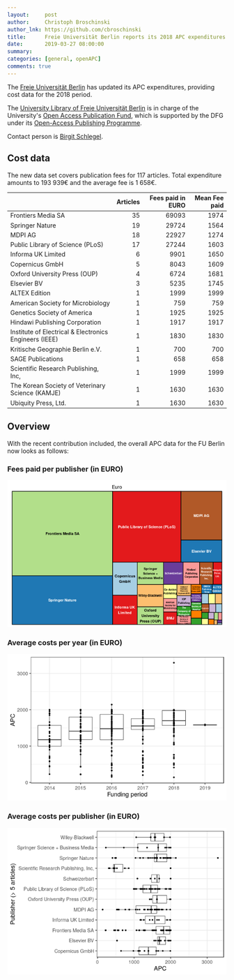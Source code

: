 ```yaml
---
layout:     post
author:     Christoph Broschinski
author_lnk: https://github.com/cbroschinski
title:      Freie Universität Berlin reports its 2018 APC expenditures
date:       2019-03-27 08:00:00
summary:    
categories: [general, openAPC]
comments: true
---
```




The [Freie Universität Berlin](http://www.fu-berlin.de/en) has updated its APC expenditures, providing cost data for the 2018 period.

The [University Library of Freie Universität Berlin](http://www.ub.fu-berlin.de/en/) is in charge of the University's [Open Access Publication Fund](http://www.fu-berlin.de/en/sites/open_access/finanzierung/publikationsfonds/index.html), which is supported by the DFG under its [Open-Access Publishing Programme](http://www.dfg.de/en/research_funding/programmes/infrastructure/lis/funding_opportunities/open_access/).

Contact person is [Birgit Schlegel](mailto:birgit.schlegel@fu-berlin.de).

## Cost data



The new data set covers publication fees for 117 articles. Total expenditure amounts to 193 939€ and the average fee is 1 658€.


|                                                       | Articles| Fees paid in EURO| Mean Fee paid|
|:------------------------------------------------------|--------:|-----------------:|-------------:|
|Frontiers Media SA                                     |       35|             69093|          1974|
|Springer Nature                                        |       19|             29724|          1564|
|MDPI AG                                                |       18|             22927|          1274|
|Public Library of Science (PLoS)                       |       17|             27244|          1603|
|Informa UK Limited                                     |        6|              9901|          1650|
|Copernicus GmbH                                        |        5|              8043|          1609|
|Oxford University Press (OUP)                          |        4|              6724|          1681|
|Elsevier BV                                            |        3|              5235|          1745|
|ALTEX Edition                                          |        1|              1999|          1999|
|American Society for Microbiology                      |        1|               759|           759|
|Genetics Society of America                            |        1|              1925|          1925|
|Hindawi Publishing Corporation                         |        1|              1917|          1917|
|Institute of Electrical & Electronics Engineers (IEEE) |        1|              1830|          1830|
|Kritische Geographie Berlin e.V.                       |        1|               700|           700|
|SAGE Publications                                      |        1|               658|           658|
|Scientific Research Publishing, Inc,                   |        1|              1999|          1999|
|The Korean Society of Veterinary Science (KAMJE)       |        1|              1630|          1630|
|Ubiquity Press, Ltd.                                   |        1|              1630|          1630|

## Overview

With the recent contribution included, the overall APC data for the FU Berlin now looks as follows:

### Fees paid per publisher (in EURO)

![plot of chunk tree_fuberlin_2019_03_27_full](/figure/tree_fuberlin_2019_03_27_full-1.png)

###  Average costs per year (in EURO)

![plot of chunk box_fuberlin_2019_03_27_year_full](/figure/box_fuberlin_2019_03_27_year_full-1.png)

###  Average costs per publisher (in EURO)

![plot of chunk box_fuberlin_2019_03_27_publisher_full](/figure/box_fuberlin_2019_03_27_publisher_full-1.png)
